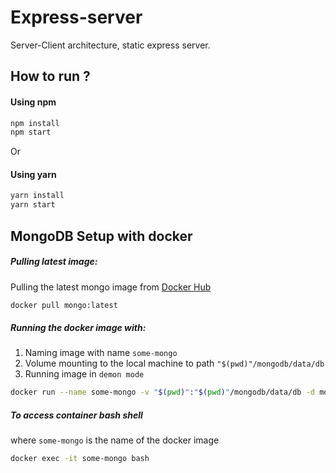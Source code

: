 # Express-server 
Server-Client architecture, static express server. 

## How to run ?

#### Using npm
```bash
npm install
npm start
```

Or

#### Using yarn
```bash
yarn install
yarn start
```
## MongoDB Setup with docker

##### Pulling latest image:
Pulling the latest mongo image from [Docker Hub](https://hub.docker.com/r/_/mongo/)
```bash
docker pull mongo:latest
```

##### Running the docker image with:
1. Naming image with name `some-mongo`
2. Volume mounting to the local machine to path `"$(pwd)"/mongodb/data/db`
3. Running image in `demon mode`

```bash
docker run --name some-mongo -v "$(pwd)":"$(pwd)"/mongodb/data/db -d mongo:latest 
```


##### To access container bash shell
where `some-mongo` is the name of the docker image

```bash
docker exec -it some-mongo bash
```